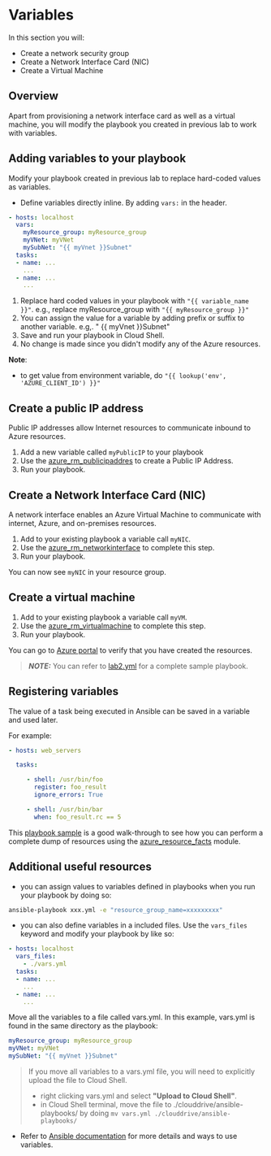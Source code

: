# Variables

In this section you will:

- Create a network security group
- Create a Network Interface Card (NIC)
- Create a Virtual Machine

## Overview

Apart from provisioning a network interface card as well as a virtual machine, you will modify the playbook you created in previous lab to work with variables.

## Adding variables to your playbook

Modify your playbook created in previous lab to replace hard-coded values as variables.

* Define variables directly inline. By adding `vars:` in the header.

```yaml
- hosts: localhost
  vars:
    myResource_group: myResource_group
    myVNet: myVNet
    mySubNet: "{{ myVnet }}Subnet"
  tasks:
  - name: ...
    ...
  - name: ...
    ...
```

1. Replace hard coded values in your playbook with `"{{ variable_name }}"`. e.g., replace myResource_group with `"{{ myResource_group }}"`
1. You can assign the value for a variable by adding prefix or suffix to another variable. e.g,. " {{ myVnet }}Subnet"
1. Save and run your playbook in Cloud Shell.
1. No change is made since you didn't modify any of the Azure resources.

**Note**:

- to get value from environment variable, do  `"{{ lookup('env', 'AZURE_CLIENT_ID') }}"`

## Create a public IP address

Public IP addresses allow Internet resources to communicate inbound to Azure resources.

1. Add a new variable called `myPublicIP` to your playbook
1. Use the [azure_rm_publicipaddres](https://docs.ansible.com/ansible/latest/modules/azure_rm_publicipaddress_module.html) to create a Public IP Address.
1. Run your playbook.

## Create a Network Interface Card (NIC)

A network interface enables an Azure Virtual Machine to communicate with internet, Azure, and on-premises resources.

1. Add to your existing playbook a variable call `myNIC`.
2. Use the [azure_rm_networkinterface](https://docs.ansible.com/ansible/latest/modules/azure_rm_networkinterface_module.html) to complete this step.
3. Run your playbook.

You can now see `myNIC` in your resource group.

## Create a virtual machine

1. Add to your existing playbook a variable call `myVM`.
2. Use the [azure_rm_virtualmachine](https://docs.ansible.com/ansible/latest/modules/azure_rm_virtualmachine_module.html) to complete this step.
3. Run your playbook.

You can go to [Azure portal](https://portal.azure.com) to verify that you have created the resources.

> **_NOTE:_**  You can refer to [lab2.yml](lab2.yml) for a complete sample playbook.

## Registering variables

The value of a task being executed in Ansible can be saved in a variable and used later.

For example:

```yml
- hosts: web_servers

  tasks:

     - shell: /usr/bin/foo
       register: foo_result
       ignore_errors: True

     - shell: /usr/bin/bar
       when: foo_result.rc == 5
```

This [playbook sample](https://github.com/Azure-Samples/ansible-playbooks/blob/master/rest/resourcegroup_dump_resources.yml) is a good walk-through to see how you can perform a complete dump of resources using the [azure_resource_facts](https://docs.ansible.com/ansible/latest/modules/azure_rm_resource_facts_module.html) module.

## Additional useful resources

- you can assign values to variables defined in playbooks when you run your playbook by doing so:

```bash
ansible-playbook xxx.yml -e "resource_group_name=xxxxxxxxx"
```

- you can also define variables in a included files. Use the `vars_files` keyword and modify your playbook by like so:

```yaml
- hosts: localhost
  vars_files:
    - ./vars.yml
  tasks:
  - name: ...
    ...
  - name: ...
    ...
```

Move all the variables to a file called vars.yml. In this example, vars.yml is found in the same directory as the playbook:

```yaml
myResource_group: myResource_group
myVNet: myVNet
mySubNet: "{{ myVnet }}Subnet"
```

> If you move all variables to a vars.yml file, you will need to explicitly upload the file to Cloud Shell. 
> - right clicking vars.yml and select **"Upload to Cloud Shell"**.
> - in Cloud Shell terminal, move the file to ./clouddrive/ansible-playbooks/ by doing `mv vars.yml ./clouddrive/ansible-playbooks/`

- Refer to [Ansible documentation](https://docs.ansible.com/ansible/latest/user_guide/playbooks_variables.html) for more details and ways to use variables.